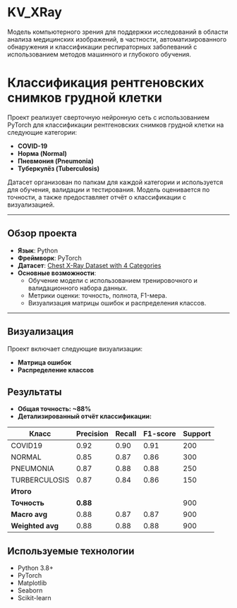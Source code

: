 # KV_XRay
Модель компьютерного зрения для поддержки исследований в области анализа медицинских изображений, в частности, автоматизированного обнаружения и классификации респираторных заболеваний с использованием методов машинного и глубокого обучения.


# Классификация рентгеновских снимков грудной клетки

Проект реализует сверточную нейронную сеть с использованием PyTorch для классификации рентгеновских снимков грудной клетки на следующие категории:
- **COVID-19**
- **Норма (Normal)**
- **Пневмония (Pneumonia)**
- **Туберкулёз (Tuberculosis)**

Датасет организован по папкам для каждой категории и используется для обучения, валидации и тестирования. Модель оценивается по точности, а также предоставляет отчёт о классификации с визуализацией.

---

## Обзор проекта

- **Язык**: Python
- **Фреймворк**: PyTorch
- **Датасет**: [Chest X-Ray Dataset with 4 Categories](https://www.kaggle.com/datasets/pritpal2873/chest-x-ray-dataset-4-categories)
- **Основные возможности**:
  - Обучение модели с использованием тренировочного и валидационного набора данных.
  - Метрики оценки: точность, полнота, F1-мера.
  - Визуализация матрицы ошибок и распределения классов.

---

## Визуализация 
Проект включает следующие визуализации: 
* **Матрица ошибок**
* **Распределение классов**

## Результаты
* **Общая точность: ~88%**
* **Детализированный отчёт классификации:**

| Класс          | Precision | Recall | F1-score | Support |
|-----------------|-----------|--------|----------|---------|
| COVID19         | 0.92      | 0.90   | 0.91     | 200     |
| NORMAL          | 0.85      | 0.87   | 0.86     | 300     |
| PNEUMONIA       | 0.87      | 0.88   | 0.88     | 250     |
| TURBERCULOSIS   | 0.87      | 0.84   | 0.86     | 150     |
| **Итого**       |           |        |          |         |
| **Точность**    | **0.88**  |        |          | 900     |
| **Macro avg**   | 0.88      | 0.87   | 0.87     | 900     |
| **Weighted avg**| 0.88      | 0.88   | 0.88     | 900     |



## Используемые технологии
* Python 3.8+
* PyTorch
* Matplotlib
* Seaborn
* Scikit-learn


